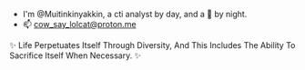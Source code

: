 - I'm @Muitinkinyakkin, a cti analyst by day, and a 👻 by night.
- 📫 cow_say_lolcat@proton.me

 ✨ Life Perpetuates Itself Through Diversity, And This Includes The Ability To Sacrifice Itself When Necessary. ✨


